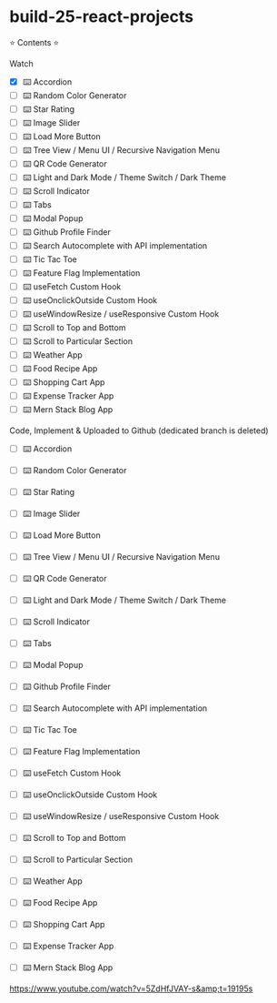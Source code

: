 # build-25-react-projects

⭐️ Contents ⭐️

Watch
- [x] ⌨️ Accordion
- [ ] ⌨️ Random Color Generator
- [ ] ⌨️ Star Rating
- [ ] ⌨️ Image Slider
- [ ] ⌨️ Load More Button
- [ ] ⌨️ Tree View / Menu UI / Recursive Navigation Menu
- [ ] ⌨️ QR Code Generator
- [ ] ⌨️ Light and Dark Mode / Theme Switch / Dark Theme
- [ ] ⌨️ Scroll Indicator
- [ ] ⌨️ Tabs
- [ ] ⌨️ Modal Popup
- [ ] ⌨️ Github Profile Finder
- [ ] ⌨️ Search Autocomplete with API implementation
- [ ] ⌨️ Tic Tac Toe
- [ ] ⌨️ Feature Flag Implementation
- [ ] ⌨️ useFetch Custom Hook
- [ ] ⌨️ useOnclickOutside Custom Hook
- [ ] ⌨️ useWindowResize / useResponsive Custom Hook
- [ ] ⌨️ Scroll to Top and Bottom
- [ ] ⌨️ Scroll to Particular Section
- [ ] ⌨️ Weather App
- [ ] ⌨️ Food Recipe App
- [ ] ⌨️ Shopping Cart App
- [ ] ⌨️ Expense Tracker App
- [ ] ⌨️ Mern Stack Blog App

Code, Implement & Uploaded to Github (dedicated branch is deleted)
- [ ] ⌨️ Accordion
- [ ] ⌨️ Random Color Generator
- [ ] ⌨️ Star Rating
- [ ] ⌨️ Image Slider
- [ ] ⌨️ Load More Button
- [ ] ⌨️ Tree View / Menu UI / Recursive Navigation Menu
- [ ] ⌨️ QR Code Generator
- [ ] ⌨️ Light and Dark Mode / Theme Switch / Dark Theme
- [ ] ⌨️ Scroll Indicator
- [ ] ⌨️ Tabs
- [ ] ⌨️ Modal Popup
- [ ] ⌨️ Github Profile Finder
- [ ] ⌨️ Search Autocomplete with API implementation
- [ ] ⌨️ Tic Tac Toe
- [ ] ⌨️ Feature Flag Implementation
- [ ] ⌨️ useFetch Custom Hook
- [ ] ⌨️ useOnclickOutside Custom Hook
- [ ] ⌨️ useWindowResize / useResponsive Custom Hook
- [ ] ⌨️ Scroll to Top and Bottom
- [ ] ⌨️ Scroll to Particular Section
- [ ] ⌨️ Weather App
- [ ] ⌨️ Food Recipe App
- [ ] ⌨️ Shopping Cart App
- [ ] ⌨️ Expense Tracker App
- [ ] ⌨️ Mern Stack Blog App


https://www.youtube.com/watch?v=5ZdHfJVAY-s&amp;t=19195s
